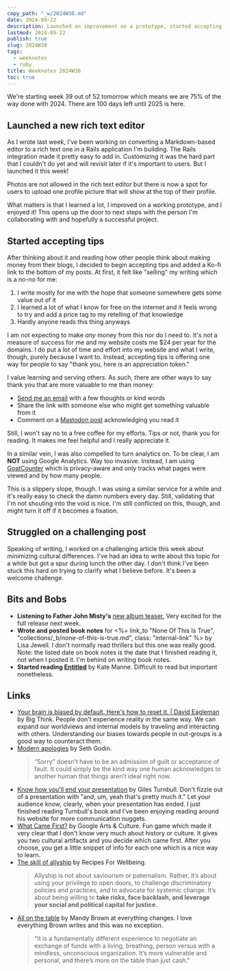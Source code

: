 ```yaml
---
copy_path: "_w/2024W38.md"
date: 2024-09-22
description: Launched an improvement on a prototype, started accepting tips, and started writing a new article. Weeknotes for the 38th week of the year 2024.
lastmod: 2024-09-22
publish: true
slug: 2024W38
tags:
  - weeknotes
  - ruby
title: Weeknotes 2024W38
toc: true
---
```


We're starting week 39 out of 52 tomorrow which means we are 75% of the way done with 2024. There are 100 days left until 2025 is here.

## Launched a new rich text editor

As I wrote last week, I've been working on converting a Markdown-based editor to a rich text one in a Rails application I'm building. The Rails integration made it pretty easy to add in. Customizing it was the hard part that I couldn't do yet and will revisit later if it's important to users. But I launched it this week!

Photos are not allowed in the rich text editor but there is now a spot for users to upload one profile picture that will show at the top of their profile.

What matters is that I learned a lot, I improved on a working prototype, and I enjoyed it! This opens up the door to next steps with the person I'm collaborating with and hopefully a successful project.

## Started accepting tips

After thinking about it and reading how other people think about making money from their blogs, I decided to begin accepting tips and added a Ko-fi link to the bottom of my posts. At first, it felt like "selling" my writing which is a no-no for me:

1. I write mostly for me with the hope that someone somewhere gets some value out of it
2. I learned a lot of what I know for free on the internet and it feels wrong to try and add a price tag to my retelling of that knowledge
3. Hardly anyone reads this thing anyways

I am not expecting to make *any* money from this nor do I need to. It's not a measure of success for me and my website costs me $24 per year for the domains. I do put a lot of time and effort into my website and what I write, though, purely because I want to. Instead, accepting tips is offering one way for people to say "thank you, here is an appreciation token."

I value learning and serving others. As such, there are other ways to say thank you that are more valuable to me than money:

- [Send me an email](mailto:websitecontact.hush341@passmail.net) with a few thoughts or kind words
- Share the link with someone else who might get something valuable from it
- Comment on a [Mastodon post](https://social.lol/@ww) acknowledging you read it

Still, I won't say no to a free coffee for my efforts. Tips or not, thank you for reading. It makes me feel helpful and I really appreciate it.

In a similar vein, I was also compelled to turn analytics on. To be clear, I am **NOT** using Google Analytics. Way too invasive. Instead, I am using [GoatCounter](https://www.goatcounter.com/) which is privacy-aware and only tracks what pages were viewed and by how many people.

This is a slippery slope, though. I was using a similar service for a while and it's really easy to check the damn numbers every day. Still, validating that I'm not shouting into the void is nice. I'm still conflicted on this, though, and might turn it off if it becomes a fixation.

## Struggled on a challenging post

Speaking of writing, I worked on a challenging article this week about minimizing cultural differences. I've had an idea to write about this topic for a while but got a spur during lunch the other day. I don't think I've been stuck this hard on trying to clarify what I believe before. It's been a welcome challenge.

## Bits and Bobs

- **Listening to Father John Misty's** [new album teaser.](https://fjm.ffm.to/fatherjohnmisty_mahashmashana) Very excited for the full release next week.
- **Wrote and posted book notes** for <%= link_to "None Of This Is True", "collections/_b/none-of-this-is-true.md", class: "internal-link" %> by Lisa Jewell. I don't normally read thrillers but this one was really good. Note: the listed date on book notes is the date that I finished reading it, not when I posted it. I'm behind on writing book notes.
- **Started reading [Entitled](http://www.katemanne.net/entitled.html)** by Kate Manne. Difficult to read but important nonetheless.

## Links

- [Your brain is biased by default. Here's how to reset it. \| David Eagleman](https://www.youtube.com/watch?v=6L9UHONpSfM) by Big Think. People don't experience reality in the same way. We can expand our worldviews and internal models by traveling and interacting with others. Understanding our biases towards people in out-groups is a good way to counteract them.
- [Modern apologies](https://seths.blog/2024/09/modern-apologies/) by Seth Godin.
	> “Sorry” doesn’t have to be an admission of guilt or acceptance of fault. It could simply be the kind way one human acknowledges to another human that things aren’t ideal right now.
- [Know how you'll end your presentation](https://gilest.org/end.html) by Giles Turnbull. Don't fizzle out of a presentation with "and, um, yeah that's pretty much it." Let your audience know, clearly, when your presentation has ended. I just finished reading Turnbull's book and I've been enjoying reading around his website for more communication nuggets.
- [What Came First?](https://artsandculture.google.com/experiment/what-came-first/ZQGBUPErEE3bVg) by Google Arts & Culture. Fun game which made it very clear that I don't know very much about history or culture. It gives you two cultural artifacts and you decide which came first. After you choose, you get a little snippet of info for each one which is a nice way to learn.
- [The skill of allyship](https://recipesforwellbeing.substack.com/p/the-skill-of-allyship) by Recipes For Wellbeing.
	> Allyship is not about saviourism or paternalism. Rather, it’s about using your privilege to open doors, to challenge discriminatory policies and practices, and to advocate for systemic change. It’s about being willing to **take risks, face backlash, and leverage your social and political capital for justice.**
- [All on the table](https://everythingchanges.us/blog/all-on-the-table/) by Mandy Brown at everything changes. I love everything Brown writes and this was no exception.
	> "It is a fundamentally different experience to negotiate an exchange of funds with a living, breathing, person versus with a mindless, unconscious organization. It’s more vulnerable and personal, and there’s more on the table than just cash."
